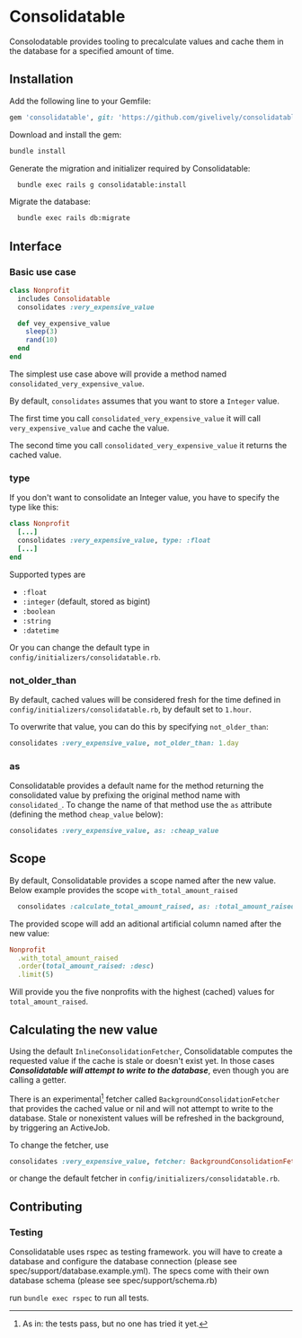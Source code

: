 # Consolidatable

Consolodatable provides tooling to precalculate values and cache them in the database for a specified amount of time.

## Installation
Add the following line to your Gemfile:
```ruby
gem 'consolidatable', git: 'https://github.com/givelively/consolidatable.git'
```

Download and install the gem:
```sh
bundle install
```

Generate the migration and initializer required by Consolidatable:
```sh
  bundle exec rails g consolidatable:install
```

Migrate the database:
```sh
  bundle exec rails db:migrate
```

## Interface

### Basic use case
```ruby
class Nonprofit
  includes Consolidatable
  consolidates :very_expensive_value

  def vey_expensive_value
    sleep(3)
    rand(10)
  end
end
```

The simplest use case above will provide a method named `consolidated_very_expensive_value`.

By default, `consolidates` assumes that you want to store a `Integer` value.

The first time you call `consolidated_very_expensive_value` it will call `very_expensive_value` and cache the value.

The second time you call `consolidated_very_expensive_value` it returns the cached value.

### type
If you don't want to consolidate an Integer value, you have to specify the type like this:
```ruby
class Nonprofit
  [...]
  consolidates :very_expensive_value, type: :float
  [...]
end
```
Supported types are
- `:float`
- `:integer` (default, stored as bigint)
- `:boolean`
- `:string`
- `:datetime`

Or you can change the default type in `config/initializers/consolidatable.rb`.
### not_older_than

By default, cached values will be considered fresh for the time defined in `config/initializers/consolidatable.rb`, by default set to `1.hour`.

To overwrite that value, you can do this by specifying `not_older_than`:
```ruby
consolidates :very_expensive_value, not_older_than: 1.day
```

### as

Consolidatable provides a default name for the method returning the consolidated value by prefixing the original method name with `consolidated_`.
To change the name of that method use the `as` attribute (defining the method `cheap_value` below):
```ruby
consolidates :very_expensive_value, as: :cheap_value
```

## Scope
By default, Consolidatable provides a scope named after the new value. Below example provides the scope `with_total_amount_raised`
```ruby
  consolidates :calculate_total_amount_raised, as: :total_amount_raised
```
The provided scope will add an aditional artificial column named after the new value:
```ruby
Nonprofit
  .with_total_amount_raised
  .order(total_amount_raised: :desc)
  .limit(5)
```
Will provide you the five nonprofits with the highest (cached) values for `total_amount_raised`.

## Calculating the new value
Using the default `InlineConsolidationFetcher`, Consolidatable computes the requested value if the cache is stale or doesn't exist yet. In those cases **_Consolidatable will attempt to write to the database_**, even though you are calling a getter.

There is an experimental[^experimental] fetcher called `BackgroundConsolidationFetcher` that provides the cached value or nil and will not attempt to write to the database. Stale or nonexistent values will be refreshed in the background, by triggering an ActiveJob.

To change the fetcher, use
```ruby
consolidates :very_expensive_value, fetcher: BackgroundConsolidationFetcher
```
or change the default fetcher in `config/initializers/consolidatable.rb`.

[^experimental]: As in: the tests pass, but no one has tried it yet.

## Contributing

### Testing

Consolidatable uses rspec as testing framework.
you will have to create a database and configure the database connection (please see
spec/support/database.example.yml). The specs come with their own database schema (please see
spec/support/schema.rb)

run `bundle exec rspec` to run all tests.
